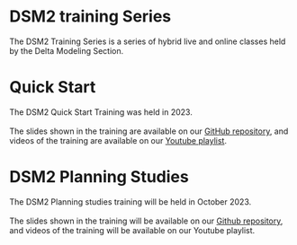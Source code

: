 # DSM2 training Series

The DSM2 Training Series is a series of hybrid live and online classes held by the Delta Modeling Section. 

# Quick Start

The DSM2 Quick Start Training was held in 2023. 
<BR><BR>
The slides shown in the training are available on our [GitHub repository](https://github.com/CADWRDeltaModeling/DSM2TrainingSeries/tree/main/quick_start), and videos of the training are available on our [Youtube playlist](https://www.youtube.com/playlist?list=PL33EJkVWqElUkKFFz6A4A0LLyXqLVeHD5).

# DSM2 Planning Studies

The DSM2 Planning studies training will be held in October 2023.
<BR><BR>
The slides shown in the training will be available on our [Github repository](https://github.com/CADWRDeltaModeling/DSM2TrainingSeries/tree/main/planning_studies), and videos of the training will be available on our Youtube playlist.
